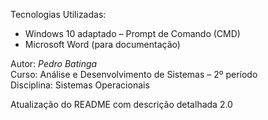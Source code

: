 
Tecnologias Utilizadas:
- Windows 10  adaptado – Prompt de Comando (CMD)  
- Microsoft Word (para documentação)  



Autor:
*Pedro Batinga*  
Curso: Análise e Desenvolvimento de Sistemas – 2º período  
Disciplina: Sistemas Operacionais



Atualização do README com descrição detalhada 2.0

